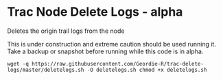 # Trac Node Delete Logs - alpha
Deletes the origin trail logs from the node

This is under construction and extreme caution should be used running it.  Take a backup or snapshot before running while this code is in alpha.

`wget -q https://raw.githubusercontent.com/Geordie-R/trac-delete-logs/master/deletelogs.sh -O deletelogs.sh
chmod +x deletelogs.sh`

